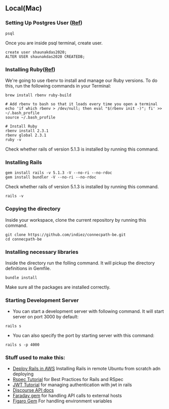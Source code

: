 ## Local(Mac)

### Setting Up Postgres User ([Ref](https://www.digitalocean.com/community/tutorials/how-to-install-and-use-postgresql-on-ubuntu-16-04))
```
psql
```
Once you are inside psql terminal, create user.
```
create user shaunakdas2020;
ALTER USER shaunakdas2020 CREATEDB;
```

### Installing Ruby([Ref](https://gorails.com/setup/osx/10.12-sierra))
We're going to use rbenv to install and manage our Ruby versions.
To do this, run the following commands in your Terminal:
```
brew install rbenv ruby-build

# Add rbenv to bash so that it loads every time you open a terminal
echo 'if which rbenv > /dev/null; then eval "$(rbenv init -)"; fi' >> ~/.bash_profile
source ~/.bash_profile

# Install Ruby
rbenv install 2.3.1
rbenv global 2.3.1
ruby -v
```

Check whether rails of version 5.1.3 is installed by running this command.

### Installing Rails

```
gem install rails -v 5.1.3 -V --no-ri --no-rdoc
gem install bundler -V --no-ri --no-rdoc
```
Check whether rails of version 5.1.3 is installed by running this command.
```
rails -v
```
### Copying the directory
Inside your workspace, clone the current repository by running this command.
```
git clone https://github.com/indiez/connecpath-be.git
cd connecpath-be
```

### Installing necessary libraries
Inside the directory run the folling command. It will pickup the directory definitions in Gemfile.
```
bundle install
```
Make sure all the packages are installed correctly.


### Starting Development Server
* You can start a development server with following command. It will start server on port 3000 by default:
```
rails s 
```
* You can also specify the port by starting server with this command:
```
rails s -p 4000
```

### Stuff used to make this:

 * [Deploy Rails in AWS](https://www.sitepoint.com/deploy-your-rails-app-to-aws/) Installing Rails in remote Ubuntu from scratch adn deploying
 * [Rspec Tutorial](https://www.sitepoint.com/learn-the-first-best-practices-for-rails-and-rspec/) for Best Practices for Rails and RSpec
 * [JWT Tutorial](https://www.sitepoint.com/authenticate-your-rails-api-with-jwt-from-scratch/) for managing authentication with jwt in rails
 * [Discourse API docs](http://docs.discourse.org/)
 * [Faraday gem](https://github.com/lostisland/faraday) for handling API calls to external hosts
 * [Figaro Gem](https://github.com/laserlemon/figaro) For handling environment variables